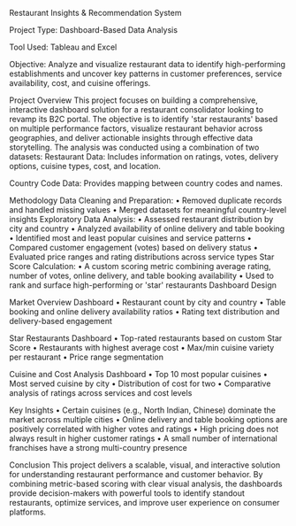 Restaurant Insights & Recommendation System

Project Type: Dashboard-Based Data Analysis

Tool Used: Tableau and Excel

Objective: Analyze and visualize restaurant data to identify high-performing establishments and uncover key
patterns in customer preferences, service availability, cost, and cuisine offerings.

Project Overview
This project focuses on building a comprehensive, interactive dashboard solution for a restaurant consolidator
looking to revamp its B2C portal. The objective is to identify 'star restaurants' based on multiple performance
factors, visualize restaurant behavior across geographies, and deliver actionable insights through effective data
storytelling. The analysis was conducted using a combination of two datasets: Restaurant Data: Includes
information on ratings, votes, delivery options, cuisine types, cost, and location.

Country Code Data: Provides mapping between country codes and names.

Methodology
Data Cleaning and Preparation:
• Removed duplicate records and handled missing values
• Merged datasets for meaningful country-level insights
Exploratory Data Analysis:
• Assessed restaurant distribution by city and country
• Analyzed availability of online delivery and table booking
• Identified most and least popular cuisines and service patterns
• Compared customer engagement (votes) based on delivery status
• Evaluated price ranges and rating distributions across service types
Star Score Calculation:
• A custom scoring metric combining average rating, number of votes, online delivery, and table booking
availability
• Used to rank and surface high-performing or 'star' restaurants
Dashboard Design

Market Overview Dashboard
• Restaurant count by city and country
• Table booking and online delivery availability ratios
• Rating text distribution and delivery-based engagement

Star Restaurants Dashboard
• Top-rated restaurants based on custom Star Score
• Restaurants with highest average cost
• Max/min cuisine variety per restaurant
• Price range segmentation

Cuisine and Cost Analysis Dashboard
• Top 10 most popular cuisines
• Most served cuisine by city
• Distribution of cost for two
• Comparative analysis of ratings across services and cost levels

Key Insights
• Certain cuisines (e.g., North Indian, Chinese) dominate the market across multiple cities
• Online delivery and table booking options are positively correlated with higher votes and ratings
• High pricing does not always result in higher customer ratings
• A small number of international franchises have a strong multi-country presence

Conclusion
This project delivers a scalable, visual, and interactive solution for understanding restaurant performance and
customer behavior. By combining metric-based scoring with clear visual analysis, the dashboards provide
decision-makers with powerful tools to identify standout restaurants, optimize services, and improve user
experience on consumer platforms.
